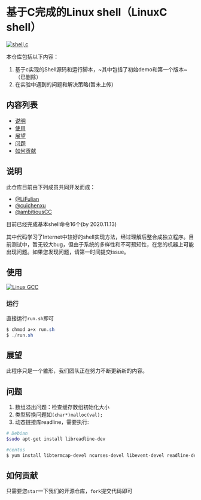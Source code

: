 # 基于C完成的Linux shell（LinuxC shell）

[![shell,c](https://img.shields.io/badge/%E6%95%B0%E6%8D%AE%E7%BB%93%E6%9E%84-C%2B%2B-brightgreen)](https://github.com/cuichenxu/Cshell)

本仓库包括以下内容：
1. 基于c实现的Shell源码和运行脚本，~其中包括了初始demo和第一个版本~（已删除）
2. 在实验中遇到的问题和解决策略(暂未上传)

## 内容列表
- [说明](#说明)
- [使用](#使用)
- [展望](#展望)
- [问题](#问题)
- [如何贡献](#如何贡献)

## 说明
此仓库目前由下列成员共同开发而成：
* [@LiFulian](https://github.com/LiFulian)
* [@cuichenxu](https://github.com/cuichenxu)
* [@ambitiousCC](https://github.com/ambitiousCC)

目前已经完成基本shell命令16个(by 2020.11.13)

其中代码学习了Internet中较好的shell实现方法，经过理解后整合成独立程序。目前测试中，暂无较大bug，但由于系统的多样性和不可预知性，在您的机器上可能出现问题。如果您发现问题，请第一时间提交issue。

## 使用
[![Linux GCC](https://img.shields.io/badge/Linux-GCC-yellow)](https://github.com/cuichenxu/Cshell)

### 运行

直接运行`run.sh`即可

```powershell
$ chmod a+x run.sh
$ ./run.sh
```

## 展望

此程序只是一个雏形，我们团队正在努力不断更新新的内容。

## 问题

1. 数组溢出问题：检查缓存数组初始化大小
2. 类型转换问题如`(char*)malloc(val);`
3. 动态链接库readline，需要执行:
```powershell
# Debian
$sudo apt-get install libreadline-dev

#centos
$ yum install libtermcap-devel ncurses-devel libevent-devel readline-devel
```

## 如何贡献

只需要您`star`一下我们的开源仓库，`fork`提交代码即可

